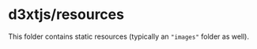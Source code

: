 # d3xtjs/resources

This folder contains static resources (typically an `"images"` folder as well).
